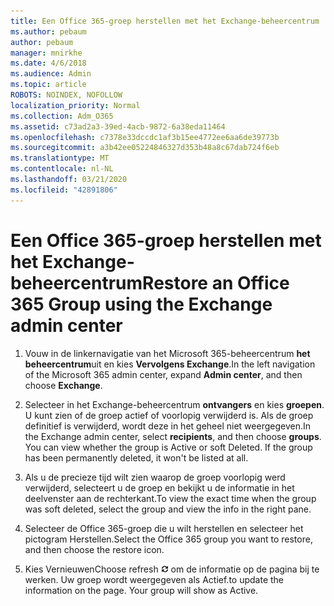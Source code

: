 ```yaml
---
title: Een Office 365-groep herstellen met het Exchange-beheercentrum
ms.author: pebaum
author: pebaum
manager: mnirkhe
ms.date: 4/6/2018
ms.audience: Admin
ms.topic: article
ROBOTS: NOINDEX, NOFOLLOW
localization_priority: Normal
ms.collection: Adm_O365
ms.assetid: c73ad2a3-39ed-4acb-9872-6a38eda11464
ms.openlocfilehash: c7378e33dccdc1af3b15ee4772ee6aa6de39773b
ms.sourcegitcommit: a3b42ee05224846327d353b48a8c67dab724f6eb
ms.translationtype: MT
ms.contentlocale: nl-NL
ms.lasthandoff: 03/21/2020
ms.locfileid: "42891806"
---
```

# <a name="restore-an-office-365-group-using-the-exchange-admin-center"></a><span data-ttu-id="8eb49-102">Een Office 365-groep herstellen met het Exchange-beheercentrum</span><span class="sxs-lookup"><span data-stu-id="8eb49-102">Restore an Office 365 Group using the Exchange admin center</span></span>

1. <span data-ttu-id="8eb49-103">Vouw in de linkernavigatie van het Microsoft 365-beheercentrum **het beheercentrum**uit en kies **Vervolgens Exchange**.</span><span class="sxs-lookup"><span data-stu-id="8eb49-103">In the left navigation of the Microsoft 365 admin center, expand **Admin center**, and then choose **Exchange**.</span></span>
    
2. <span data-ttu-id="8eb49-p101">Selecteer in het Exchange-beheercentrum **ontvangers** en kies **groepen**. U kunt zien of de groep actief of voorlopig verwijderd is. Als de groep definitief is verwijderd, wordt deze in het geheel niet weergegeven.</span><span class="sxs-lookup"><span data-stu-id="8eb49-p101">In the Exchange admin center, select **recipients**, and then choose **groups**. You can view whether the group is Active or soft Deleted. If the group has been permanently deleted, it won't be listed at all.</span></span>
    
3. <span data-ttu-id="8eb49-107">Als u de precieze tijd wilt zien waarop de groep voorlopig werd verwijderd, selecteert u de groep en bekijkt u de informatie in het deelvenster aan de rechterkant.</span><span class="sxs-lookup"><span data-stu-id="8eb49-107">To view the exact time when the group was soft deleted, select the group and view the info in the right pane.</span></span>
    
4. <span data-ttu-id="8eb49-108">Selecteer de Office 365-groep die u wilt herstellen en selecteer het pictogram Herstellen.</span><span class="sxs-lookup"><span data-stu-id="8eb49-108">Select the Office 365 group you want to restore, and then choose the restore icon.</span></span>
    
5. <span data-ttu-id="8eb49-109">Kies Vernieuwen</span><span class="sxs-lookup"><span data-stu-id="8eb49-109">Choose refresh</span></span> ![Pictogram Vernieuwen](media/6464df90-2a91-4c1f-92a6-9a38c7696ac3.gif) <span data-ttu-id="8eb49-p102">om de informatie op de pagina bij te werken. Uw groep wordt weergegeven als Actief.</span><span class="sxs-lookup"><span data-stu-id="8eb49-p102">to update the information on the page. Your group will show as Active.</span></span> 
    


